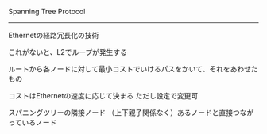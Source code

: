 Spanning Tree Protocol

---

Ethernetの経路冗長化の技術

これがないと、L2でループが発生する

ルートから各ノードに対して最小コストでいけるパスをかいて、それをあわせたもの

コストはEthernetの速度に応じて決まる
	ただし設定で変更可

スパニングツリーの隣接ノード
	（上下親子関係なく）あるノードと直接つながっているノード